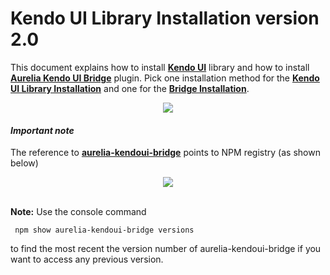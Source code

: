 # Kendo UI Library Installation version 2.0

This document explains how to install **[Kendo UI](http://www.telerik.com/kendo-ui)** library and how to install **[Aurelia Kendo UI Bridge](https://www.npmjs.com/package/aurelia-kendoui-bridge)** plugin. Pick one installation method for the **[Kendo UI Library Installation](./installation/installing_kendo.md)** and one for the **[Bridge Installation](./installation/installing_the_bridge.md)**.

<p align=center>
<img src="https://cloud.githubusercontent.com/assets/2712405/21958861/a9d285f6-da85-11e6-80f9-40f127c7759d.png"></img>
</p>



#### _Important note_

The reference to **[aurelia-kendoui-bridge](https://www.npmjs.com/package/aurelia-kendoui-bridge)** points to NPM registry (as shown below) 

<p align=center>
  <img src="https://user-images.githubusercontent.com/2712405/30777588-abbe59cc-a08b-11e7-91f9-117c7f9b134a.png"></img>
 <br><br>
</p>

**Note:** Use the console command
```
 npm show aurelia-kendoui-bridge versions
```
to find the most recent the version number of aurelia-kendoui-bridge if you want to access any previous version.








